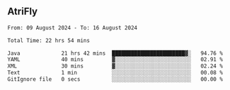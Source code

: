 ## AtriFly

<!--START_SECTION:waka-->

```txt
From: 09 August 2024 - To: 16 August 2024

Total Time: 22 hrs 54 mins

Java             21 hrs 42 mins  ███████████████████████▓░   94.76 %
YAML             40 mins         ▓░░░░░░░░░░░░░░░░░░░░░░░░   02.91 %
XML              30 mins         ▓░░░░░░░░░░░░░░░░░░░░░░░░   02.24 %
Text             1 min           ░░░░░░░░░░░░░░░░░░░░░░░░░   00.08 %
GitIgnore file   0 secs          ░░░░░░░░░░░░░░░░░░░░░░░░░   00.00 %
```

<!--END_SECTION:waka-->

